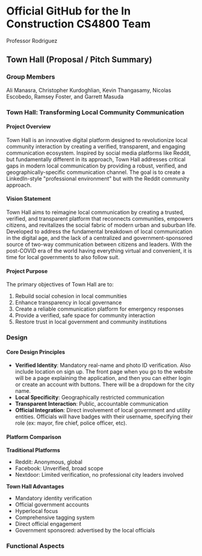# Official GitHub for the In Construction CS4800 Team

Professor Rodriguez

## Town Hall (Proposal / Pitch Summary)

### Group Members
Ali Manasra, Christopher Kurdoghlian, Kevin Thangasamy, Nicolas Escobedo, Ramsey Foster, and Garrett Masuda

### Town Hall: Transforming Local Community Communication

#### Project Overview
Town Hall is an innovative digital platform designed to revolutionize local community interaction by creating a verified, transparent, and engaging communication ecosystem. Inspired by social media platforms like Reddit, but fundamentally different in its approach, Town Hall addresses critical gaps in modern local communication by providing a robust, verified, and geographically-specific communication channel. The goal is to create a LinkedIn-style "professional environment" but with the Reddit community approach.

#### Vision Statement
Town Hall aims to reimagine local communication by creating a trusted, verified, and transparent platform that reconnects communities, empowers citizens, and revitalizes the social fabric of modern urban and suburban life. Developed to address the fundamental breakdown of local communication in the digital age, and the lack of a centralized and government-sponsored source of two-way communication between citizens and leaders. With the post-COVID era of the world having everything virtual and convenient, it is time for local governments to also follow suit.

#### Project Purpose
The primary objectives of Town Hall are to:
1. Rebuild social cohesion in local communities
2. Enhance transparency in local governance
3. Create a reliable communication platform for emergency responses
4. Provide a verified, safe space for community interaction
5. Restore trust in local government and community institutions

### Design

#### Core Design Principles
- **Verified Identity**: Mandatory real-name and photo ID verification. Also include location on sign up. The front page when you go to the website will be a page explaining the application, and then you can either login or create an account with buttons. There will be a dropdown for the city name.
- **Local Specificity**: Geographically restricted communication
- **Transparent Interaction**: Public, accountable communication
- **Official Integration**: Direct involvement of local government and utility entities. Officials will have badges with their username, specifying their role (ex: mayor, fire chief, police officer, etc).

#### Platform Comparison
**Traditional Platforms**
- Reddit: Anonymous, global
- Facebook: Unverified, broad scope
- Nextdoor: Limited verification, no professional city leaders involved

**Town Hall Advantages**
- Mandatory identity verification
- Official government accounts
- Hyperlocal focus
- Comprehensive tagging system
- Direct official engagement
- Government sponsored: advertised by the local officials

### Functional Aspects